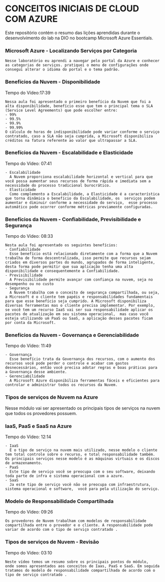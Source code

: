 # CONCEITOS INICIAIS DE CLOUD COM AZURE
Este repositório contém o resumo das lições aprendidas durante o desenvolvimento do lab na DIO no bootcamp Microsoft Azure Essentials.

### Microsoft Azure - Localizando Serviços por Categoria 
```
Nesse laboratório eu aprendi a navegar pelo portal da Azure e conhecer as categorias de serviços. pratiquei o menu de configurações onde consegui alterar o idioma do portal e o tema padrão.
```

### Benefícios da Nuvem - Disponibilidade 
Tempo do Vídeo:17:39
```
Nessa aula foi apresentado o primeiro benefício da Nuvem que foi a alta disponibilidade, benefício esse que tem o principal tema o SLA (Service Level Agreements) que pode escolher entre:
- 99%
- 99.5%
- 99.9%
- 99.99%
O cálculo de horas de indisponibilidade pode variar conforme o serviço contratado, caso a SLA não seja cumprida, a Microsoft disponibiliza créditos na fatura referente ao valor que ultrapassar a SLA.
```
### Benefícios da Nuvem - Escalabilidade e Elasticidade 
Tempo do Vídeo: 07:41
```
- Escalabilidade
  A Nuvem proporciona escalabilidade horizontal e vertical para que você possa aumentar seus recursos de forma rápida e imediata sem a necessidade do processo tradicional burocrático.
- Elasticidade
  Como complemento a Escalabilidade, a Elasticidade é a característica que torna dinâmica o benefício da Escalabilidade, os  serviços podem aumentar e diminuir conforme a necessidade do serviço,  esse processo automático pode ocorrer conforme métricas previamente configuradas.
```
### Benefícios da Nuvem - Confiabilidade, Previsibilidade e Segurança 
Tempo do Vídeo: 08:33
```
Nesta aula foi apresentado os seguintes benefícios:
- Confiabilidade
  Esse benefício está relacionado diretamente com a forma que a Nuvem trabalha de forma descentralizada, isso permite que recursos sejam criados em diversos partes do mundo, agrupados de forma inteligente, desta forma pode permitir que sua aplicação tenha uma alta disponibilidade e consequentemente a Confiabilidade.
- Previsibilidade
  A Previsibilidade permite avançar com confiança na nuvem, seja no desempenho ou no custo
- Segurança
  A Nuvem trabalha com o conceito de segurança compartilhada, ou seja, a Microsoft é o cliente tem papéis e responsabilidades fundamentais para que esse benefício seja cumprido. A Microsoft disponibiliza diversas ferramentas mas o cliente precisa implementar. Por exemplo,  se você tem um recurso IaaS vai ser sua responsabilidade aplicar os pacotes de atualização em seu sistema operacional,  mas caso você esteja utilizando um PaaS ou SaaS, a aplicação desses pacotes ficam por conta da Microsoft.
```
### Benefícios da Nuvem - Governança e Gerenciabilidade 
Tempo do Vídeo: 11:49
```
- Governança
  Esse benefício trata da Governança dos recursos, com o aumento dos recursos você pode perder o controle e acabar com gastos desnecessários, então você precisa adotar regras e boas práticas para a Governança desse ambiente.
- Gerenciabilidade
  A Microsoft Azure disponibiliza ferramentas fáceis e eficientes para controlar e administrar todos os recursos da Nuvem.
```
### Tipos de serviços de Nuvem na Azure 
Nesse módulo vai ser apresentado os principais tipos de serviços na nuvem que todos os provedores possuem. 

### IaaS, PaaS e SaaS na Azure
Tempo do Vídeo: 12:14
```
- IaaS
  É o tipo de serviço na nuvem mais utilizado, nesse modelo o cliente tem total controle sobre o recurso, e total responsabilidade também. Os principais serviços nesse modelo é as máquinas virtuais e os discos de armazenamento.
- PaaS
  Este tipo de serviço você se preocupa com o seu software, deixando toda parte de infra e sistema operacional com a azure.
- SaaS
  Ja este tipo de serviço você não se preocupa com infraestrutura, sistema operacional e software,  você para pela utilização do serviço. 
```
### Modelo de Responsabilidade Compartilhada
Tempo do Vídeo: 09:26
```
Os provedores de Nuvem trabalham com modelos de responsabilidade compartilhada entre o provedor e o cliente. A responsabilidade pode variar de acordo com o tipo de serviço contratado .
```
### Tipos de serviços de Nuvem - Revisão 
Tempo do Vídeo: 03:10 
```
Neste vídeo temos um resumo sobre os principais pontos do módulo,  onde somos apresentados aos conceitos de Iaas, PaaS e SaaS. Em seguida tratamos do modelo de responsabilidade compartilhada de acordo com o tipo de serviço contratado .
```
